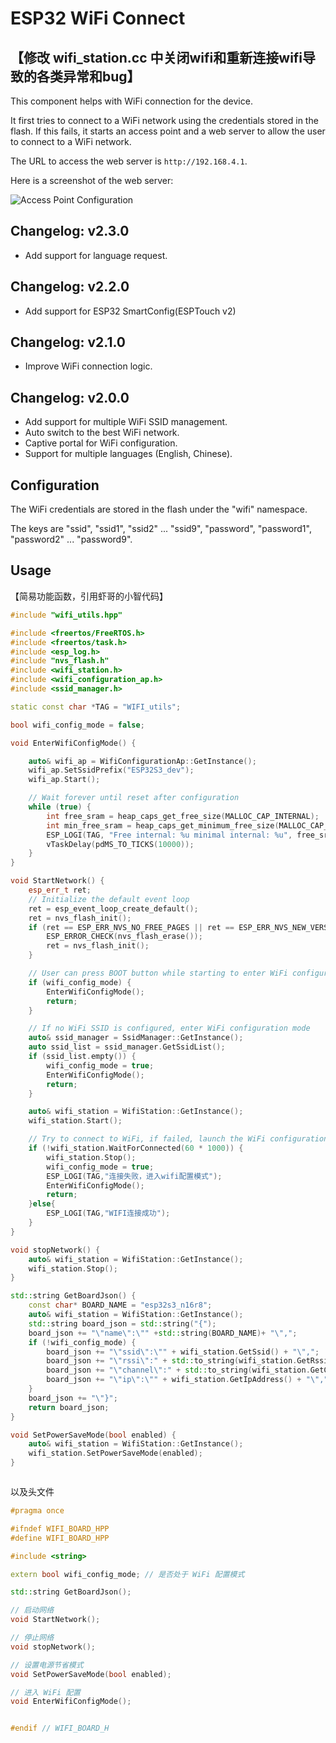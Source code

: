 # ESP32 WiFi Connect

## 【修改 wifi_station.cc 中关闭wifi和重新连接wifi导致的各类异常和bug】

This component helps with WiFi connection for the device.

It first tries to connect to a WiFi network using the credentials stored in the flash. If this fails, it starts an access point and a web server to allow the user to connect to a WiFi network.

The URL to access the web server is `http://192.168.4.1`.

Here is a screenshot of the web server:

![Access Point Configuration](assets/ap_v2.png)

## Changelog: v2.3.0

- Add support for language request.

## Changelog: v2.2.0

- Add support for ESP32 SmartConfig(ESPTouch v2)

## Changelog: v2.1.0

- Improve WiFi connection logic.

## Changelog: v2.0.0

- Add support for multiple WiFi SSID management.
- Auto switch to the best WiFi network.
- Captive portal for WiFi configuration.
- Support for multiple languages (English, Chinese).

## Configuration

The WiFi credentials are stored in the flash under the "wifi" namespace.

The keys are "ssid", "ssid1", "ssid2" ... "ssid9", "password", "password1", "password2" ... "password9".

## Usage
【简易功能函数，引用虾哥的小智代码】
```cpp
#include "wifi_utils.hpp"

#include <freertos/FreeRTOS.h>
#include <freertos/task.h>
#include <esp_log.h>
#include "nvs_flash.h"
#include <wifi_station.h>
#include <wifi_configuration_ap.h>
#include <ssid_manager.h>

static const char *TAG = "WIFI_utils";

bool wifi_config_mode = false;

void EnterWifiConfigMode() {

    auto& wifi_ap = WifiConfigurationAp::GetInstance();
    wifi_ap.SetSsidPrefix("ESP32S3_dev");
    wifi_ap.Start();

    // Wait forever until reset after configuration
    while (true) {
        int free_sram = heap_caps_get_free_size(MALLOC_CAP_INTERNAL);
        int min_free_sram = heap_caps_get_minimum_free_size(MALLOC_CAP_INTERNAL);
        ESP_LOGI(TAG, "Free internal: %u minimal internal: %u", free_sram, min_free_sram);
        vTaskDelay(pdMS_TO_TICKS(10000));
    }
}

void StartNetwork() {
    esp_err_t ret;
    // Initialize the default event loop
    ret = esp_event_loop_create_default();
    ret = nvs_flash_init();
    if (ret == ESP_ERR_NVS_NO_FREE_PAGES || ret == ESP_ERR_NVS_NEW_VERSION_FOUND) {
        ESP_ERROR_CHECK(nvs_flash_erase());
        ret = nvs_flash_init();
    }

    // User can press BOOT button while starting to enter WiFi configuration mode
    if (wifi_config_mode) {
        EnterWifiConfigMode();
        return;
    }

    // If no WiFi SSID is configured, enter WiFi configuration mode
    auto& ssid_manager = SsidManager::GetInstance();
    auto ssid_list = ssid_manager.GetSsidList();
    if (ssid_list.empty()) {
        wifi_config_mode = true;
        EnterWifiConfigMode();
        return;
    }

    auto& wifi_station = WifiStation::GetInstance();
    wifi_station.Start();

    // Try to connect to WiFi, if failed, launch the WiFi configuration AP
    if (!wifi_station.WaitForConnected(60 * 1000)) {
        wifi_station.Stop();
        wifi_config_mode = true;
        ESP_LOGI(TAG,"连接失败，进入wifi配置模式");
        EnterWifiConfigMode();
        return;
    }else{
        ESP_LOGI(TAG,"WIFI连接成功");
    }
}

void stopNetwork() {
    auto& wifi_station = WifiStation::GetInstance();
    wifi_station.Stop();
}

std::string GetBoardJson() {
    const char* BOARD_NAME = "esp32s3_n16r8"; 
    auto& wifi_station = WifiStation::GetInstance();
    std::string board_json = std::string("{");
    board_json += "\"name\":\"" +std::string(BOARD_NAME)+ "\",";
    if (!wifi_config_mode) {
        board_json += "\"ssid\":\"" + wifi_station.GetSsid() + "\",";
        board_json += "\"rssi\":" + std::to_string(wifi_station.GetRssi()) + ",";
        board_json += "\"channel\":" + std::to_string(wifi_station.GetChannel()) + ",";
        board_json += "\"ip\":\"" + wifi_station.GetIpAddress() + "\",";
    }
    board_json += "\"}";
    return board_json;
}

void SetPowerSaveMode(bool enabled) {
    auto& wifi_station = WifiStation::GetInstance();
    wifi_station.SetPowerSaveMode(enabled);
}



```
以及头文件

```cpp
#pragma once

#ifndef WIFI_BOARD_HPP
#define WIFI_BOARD_HPP

#include <string>

extern bool wifi_config_mode; // 是否处于 WiFi 配置模式

std::string GetBoardJson();

// 启动网络
void StartNetwork();

// 停止网络
void stopNetwork();

// 设置电源节省模式
void SetPowerSaveMode(bool enabled);

// 进入 WiFi 配置
void EnterWifiConfigMode();


#endif // WIFI_BOARD_H

```

